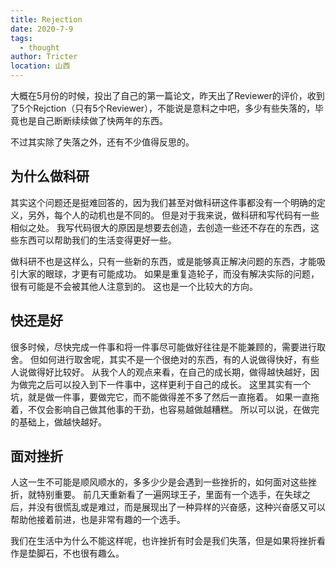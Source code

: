```yaml
---
title: Rejection
date: 2020-7-9
tags: 
  - thought
author: Tricter
location: 山西
---
```


大概在5月份的时候，投出了自己的第一篇论文，昨天出了Reviewer的评价，收到了5个Rejction（只有5个Reviewer），不能说是意料之中吧，多少有些失落的，毕竟也是自己断断续续做了快两年的东西。

不过其实除了失落之外，还有不少值得反思的。

## 为什么做科研

其实这个问题还是挺难回答的，因为我们甚至对做科研这件事都没有一个明确的定义，另外，每个人的动机也是不同的。
但是对于我来说，做科研和写代码有一些相似之处。
我写代码很大的原因是想要去创造，去创造一些还不存在的东西，这些东西可以帮助我们的生活变得更好一些。

做科研不也是这样么，只有一些新的东西，或是能够真正解决问题的东西，才能吸引大家的眼球，才更有可能成功。
如果是重复造轮子，而没有解决实际的问题，很有可能是不会被其他人注意到的。
这也是一个比较大的方向。

## 快还是好

很多时候，尽快完成一件事和将一件事尽可能做好往往是不能兼顾的，需要进行取舍。
但如何进行取舍呢，其实不是一个很绝对的东西，有的人说做得快好，有些人说做得好比较好。
从我个人的观点来看，在自己的成长期，做得越快越好，因为做完之后可以投入到下一件事中，这样更利于自己的成长。
这里其实有一个坑，就是做一件事，要做完它，而不能做得差不多了然后一直拖着。
如果一直拖着，不仅会影响自己做其他事的干劲，也容易越做越糟糕。
所以可以说，在做完的基础上，做越快越好。

## 面对挫折

人这一生不可能是顺风顺水的，多多少少是会遇到一些挫折的，如何面对这些挫折，就特别重要。
前几天重新看了一遍网球王子，里面有一个选手，在失球之后，并没有很慌乱或是难过，而是展现出了一种异样的兴奋感，这种兴奋感又可以帮助他接着前进，也是非常有趣的一个选手。

我们在生活中为什么不能这样呢，也许挫折有时会是我们失落，但是如果将挫折看作是垫脚石，不也很有趣么。

